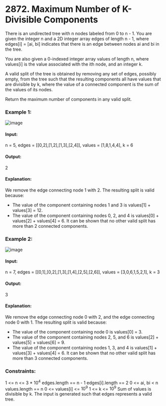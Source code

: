 # 2872. Maximum Number of K-Divisible Components
There is an undirected tree with n nodes labeled from 0 to n - 1. You are given the integer n and a 2D integer array edges of length n - 1, where edges[i] = [ai, bi] indicates that there is an edge between nodes ai and bi in the tree.

You are also given a 0-indexed integer array values of length n, where values[i] is the value associated with the ith node, and an integer k.

A valid split of the tree is obtained by removing any set of edges, possibly empty, from the tree such that the resulting components all have values that are divisible by k, where the value of a connected component is the sum of the values of its nodes.

Return the maximum number of components in any valid split.

### Example 1:
![image](https://github.com/user-attachments/assets/45074bf4-85bd-4317-86eb-950cfbcd5168)
#### Input:
n = 5, edges = [[0,2],[1,2],[1,3],[2,4]], values = [1,8,1,4,4], k = 6
#### Output:
2
#### Explanation:
We remove the edge connecting node 1 with 2. The resulting split is valid because:
- The value of the component containing nodes 1 and 3 is values[1] + values[3] = 12.
- The value of the component containing nodes 0, 2, and 4 is values[0] + values[2] + values[4] = 6.
It can be shown that no other valid split has more than 2 connected components.

### Example 2:
![image](https://github.com/user-attachments/assets/6948b5ba-3289-445c-b76f-44991e48806b)
#### Input:
n = 7, edges = [[0,1],[0,2],[1,3],[1,4],[2,5],[2,6]], values = [3,0,6,1,5,2,1], k = 3
#### Output:
3
#### Explanation:
We remove the edge connecting node 0 with 2, and the edge connecting node 0 with 1. The resulting split is valid because:
- The value of the component containing node 0 is values[0] = 3.
- The value of the component containing nodes 2, 5, and 6 is values[2] + values[5] + values[6] = 9.
- The value of the component containing nodes 1, 3, and 4 is values[1] + values[3] + values[4] = 6.
It can be shown that no other valid split has more than 3 connected components.
 
### Constraints:
1 <= n <= 3 * $`10^4`$
edges.length == n - 1
edges[i].length == 2
0 <= ai, bi < n
values.length == n
0 <= values[i] <= $`10^9`$
1 <= k <= $`10^9`$
Sum of values is divisible by k.
The input is generated such that edges represents a valid tree.


